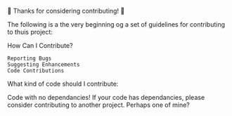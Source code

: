 🎉 Thanks for considering contributing! 🎉

The following is a the very beginning og a set of guidelines for contributing to thuis project:

How Can I Contribute?

    Reporting Bugs
    Suggesting Enhancements
    Code Contributions
    
    
What kind of code should I contribute: 

  Code with no dependancies! If your code has dependancies, please consider contributing to another project. Perhaps one of mine?
   
